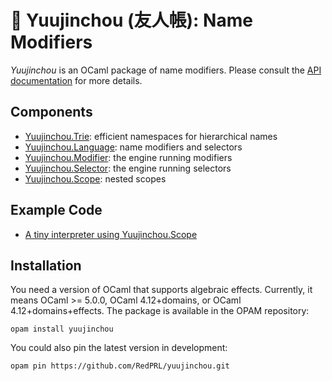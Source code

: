 # 👹 Yuujinchou (友人帳): Name Modifiers

_Yuujinchou_ is an OCaml package of name modifiers. Please consult the [API documentation](https://redprl.org/yuujinchou/yuujinchou/Yuujinchou) for more details.

## Components

- [Yuujinchou.Trie](https://redprl.org/yuujinchou/yuujinchou/Yuujinchou/Trie): efficient namespaces for hierarchical names
- [Yuujinchou.Language](https://redprl.org/yuujinchou/yuujinchou/Yuujinchou/Language): name modifiers and selectors
- [Yuujinchou.Modifier](https://redprl.org/yuujinchou/yuujinchou/Yuujinchou/Modifier): the engine running modifiers
- [Yuujinchou.Selector](https://redprl.org/yuujinchou/yuujinchou/Yuujinchou/Selector): the engine running selectors
- [Yuujinchou.Scope](https://redprl.org/yuujinchou/yuujinchou/Yuujinchou/Scope): nested scopes

## Example Code

- [A tiny interpreter using Yuujinchou.Scope](test/Example.ml)

## Installation

You need a version of OCaml that supports algebraic effects.
Currently, it means OCaml >= 5.0.0, OCaml 4.12+domains, or OCaml 4.12+domains+effects.
The package is available in the OPAM repository:
```
opam install yuujinchou
```

You could also pin the latest version in development:
```
opam pin https://github.com/RedPRL/yuujinchou.git
```
